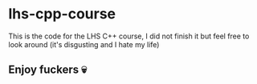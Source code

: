 # lhs-cpp-course
 This is the code for the LHS C++ course, I did not finish it but feel free to look around (it's disgusting and I hate my life)


## Enjoy fuckers 💀